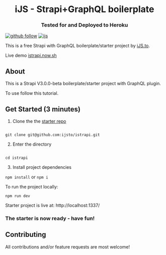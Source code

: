 <h1 align="center">iJS - Strapi+GraphQL boilerplate</h1>
<h3 align="center">Tested for and Deployed to Heroku</h3>

[![github follow](https://img.shields.io/github/followers/ijsto?color=%23ff665a&label=Follow%20iJS.to&logo=github&style=for-the-badge)](https://github.com/ijsto)
[![ijs](https://img.shields.io/badge/learn%20code-black?&message=Courses&style=for-the-badge&label=ijs.to&colorA=FF6666&colorB=776677)](https://ijs.to)

This is a free Strapi with GraphQL boilerplate/starter project by [iJS.to](https://ijs.to).

Live demo [istrapi.now.sh](https://istrapi.now.sh/)

## About

This is a Strapi V3.0.0-beta boilerplate/starter project with GraphQL plugin.

To use follow this tutorial.

## Get Started (3 minutes)

1. Clone the the [starter repo](https://github.com/ijsto/istrapi)

```

git clone git@github.com:ijsto/istrapi.git

```

2. Enter the directory

```

cd istrapi

```

3. Install project dependencies

`npm install` or `npm i`

To run the project locally:

`npm run dev`

Starter project is live at: http://localhost:1337/

### The starter is now ready - have fun!

## Contributing

All contributions and/or feature requests are most welcome!
